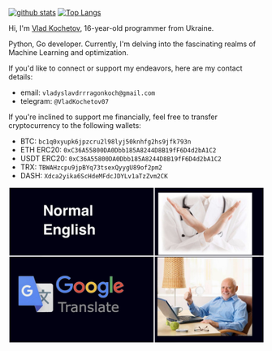 [![github stats](https://github-readme-stats.vercel.app/api?username=VladKochetov007&theme=merko&hide_border=true)](https://github.com/VladKochetov007)
[![Top Langs](https://github-readme-stats.vercel.app/api/top-langs/?username=VladKochetov007&layout=compact&theme=merko&hide_border=true)](https://github.com/VladKochetov007)

Hi, I'm [Vlad Kochetov](https://www.linkedin.com/in/vlad-kochetov-414281238/), 16-year-old programmer from Ukraine. 

Python, Go developer. Currently, I'm delving into the fascinating realms of Machine Learning and optimization.

If you'd like to connect or support my endeavors, here are my contact details:
  - email: `vladyslavdrrragonkoch@gmail.com`
  - telegram: `@VladKochetov07`

If you're inclined to support me financially, feel free to transfer cryptocurrency to the following wallets:
  - BTC: ```bc1q0xyupk6jpzcru2l98lyj50knhfg2hs9jfk793n```
  - ETH ERC20: ```0xC36A55800DA0Dbb185A8244D8B19fF6D4d2bA1C2```
  - USDT ERC20: ```0xC36A55800DA0Dbb185A8244D8B19fF6D4d2bA1C2```
  - TRX: ```TBWAHzcpu9jpBYq73tsexQyygU89of2pm2```
  - DASH: ```Xdca2yika6ScHdeMFdcJDYLv1aTzZvm2CK```

![image](IMG_9078.PNG)
